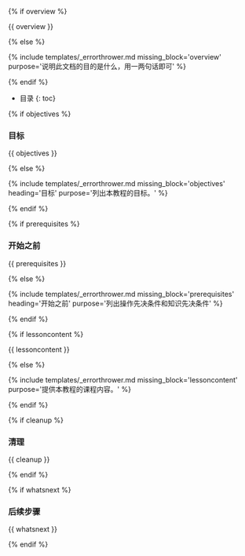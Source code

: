 {% if overview %}

{{ overview }}

{% else %}

{% include templates/_errorthrower.md missing_block='overview' purpose='说明此文档的目的是什么，用一两句话即可' %}

{% endif %}


* 目录
{: toc}


{% if objectives %}

### 目标

{{ objectives }}

{% else %}

{% include templates/_errorthrower.md missing_block='objectives' heading='目标' purpose='列出本教程的目标。' %}

{% endif %}


{% if prerequisites %}

### 开始之前

{{ prerequisites }}

{% else %}

{% include templates/_errorthrower.md missing_block='prerequisites' heading='开始之前' purpose='列出操作先决条件和知识先决条件' %}

{% endif %}


{% if lessoncontent %}

{{ lessoncontent }}

{% else %}

{% include templates/_errorthrower.md missing_block='lessoncontent' purpose='提供本教程的课程内容。' %}

{% endif %}


{% if cleanup %}

### 清理

{{ cleanup }}

{% endif %}


{% if whatsnext %}

### 后续步骤

{{ whatsnext }}

{% endif %}
